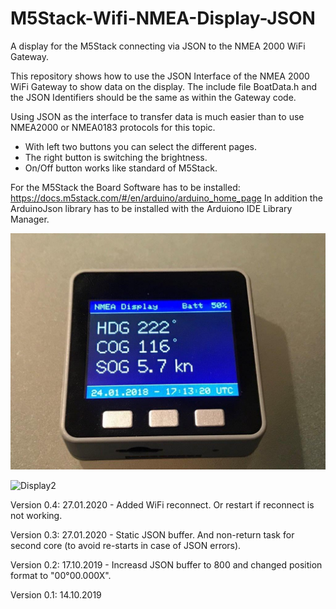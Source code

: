 # M5Stack-Wifi-NMEA-Display-JSON
A display for the M5Stack connecting via JSON to the NMEA 2000 WiFi Gateway.

This repository shows how to use the JSON Interface of the NMEA 2000 WiFi Gateway to show data on the display.
The include file BoatData.h and the JSON Identifiers should be the same as within the Gateway code.

Using JSON as the interface to transfer data is much easier than to use NMEA2000 or NMEA0183 protocols for this topic.

- With left two buttons you can select the different pages.
- The right button is switching the brightness.
- On/Off button works like standard of M5Stack.

For the M5Stack the Board Software has to be installed: https://docs.m5stack.com/#/en/arduino/arduino_home_page
In addition the ArduinoJson library has to be installed with the Arduiono IDE Library Manager.

![Display1](https://github.com/AK-Homberger/M5Stack-Wifi-NMEA-Diaplay-JSON/blob/master/IMG_1149-1.jpg)

![Display2](https://github.com/AK-Homberger/M5Stack-Wifi-NMEA-Display-JSON/blob/master/IMG_1150.jpg)

Version 0.4: 27.01.2020 - Added WiFi reconnect. Or restart if reconnect is not working.

Version 0.3: 27.01.2020 - Static JSON buffer. And non-return task for second core (to avoid re-starts in case of JSON errors). 

Version 0.2: 17.10.2019 - Increasd JSON buffer to 800 and changed position format to "00°00.000X".

Version 0.1: 14.10.2019
